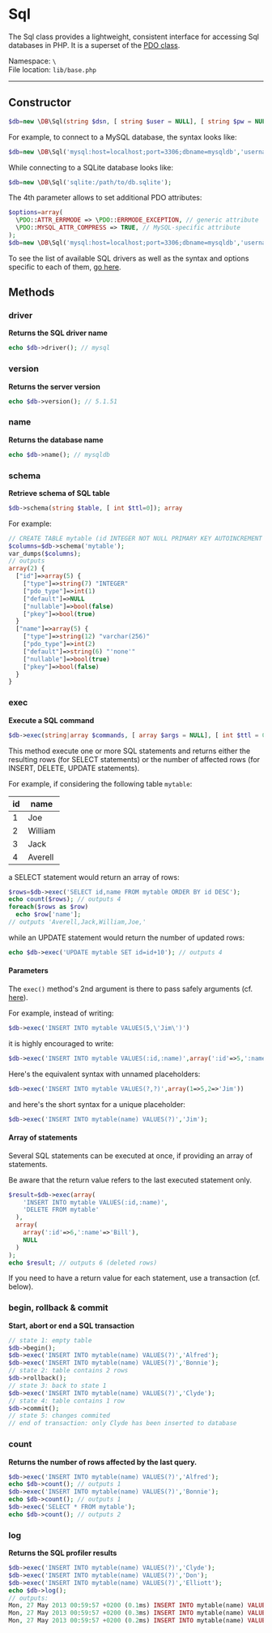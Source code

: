 # Sql 

The Sql class provides a lightweight, consistent interface for accessing Sql databases in PHP. It is a superset of the [PDO class](http://www.php.net/manual/en/class.pdo.php). 

Namespace: `\` <br/>
File location: `lib/base.php`

---

## Constructor

```php
$db=new \DB\Sql(string $dsn, [ string $user = NULL], [ string $pw = NULL], [ array $options = NULL]);
```

For example, to connect to a MySQL database, the syntax looks like:

``` php
$db=new \DB\Sql('mysql:host=localhost;port=3306;dbname=mysqldb','username','password');
```

While connecting to a SQLite database looks like:

``` php
$db=new \DB\Sql('sqlite:/path/to/db.sqlite');
```

The 4th parameter allows to set additional PDO attributes:

``` php
$options=array(
  \PDO::ATTR_ERRMODE => \PDO::ERRMODE_EXCEPTION, // generic attribute
  \PDO::MYSQL_ATTR_COMPRESS => TRUE, // MySQL-specific attribute 
);
$db=new \DB\Sql('mysql:host=localhost;port=3306;dbname=mysqldb','username','password',$options);
```

To see the list of available SQL drivers as well as the syntax and options specific to each of them, [go here](http://www.php.net/manual/en/pdo.drivers.php).

## Methods

### driver

**Returns the SQL driver name**

``` php
echo $db->driver(); // mysql
```

### version

**Returns the server version**

``` php
echo $db->version(); // 5.1.51
```

### name

**Returns the database name**

```php
echo $db->name(); // mysqldb
```

### schema

**Retrieve schema of SQL table**

```php
$db->schema(string $table, [ int $ttl=0]); array
```

For example:

```php
// CREATE TABLE mytable (id INTEGER NOT NULL PRIMARY KEY AUTOINCREMENT ,name varchar(256) NULL DEFAULT 'none')
$columns=$db->schema('mytable');
var_dumps($columns);
// outputs
array(2) {
  ["id"]=>array(5) {
    ["type"]=>string(7) "INTEGER"
    ["pdo_type"]=>int(1)
    ["default"]=>NULL
    ["nullable"]=>bool(false)
    ["pkey"]=>bool(true)
  }
  ["name"]=>array(5) {
    ["type"]=>string(12) "varchar(256)"
    ["pdo_type"]=>int(2)
    ["default"]=>string(6) "'none'"
    ["nullable"]=>bool(true)
    ["pkey"]=>bool(false)
  }
}
```

### exec

**Execute a SQL command**

```php
$db->exec(string|array $commands, [ array $args = NULL], [ int $ttl = 0]); mixed
```

This method execute one or more SQL statements and returns either the resulting rows (for SELECT statements) or the number of affected rows (for INSERT, DELETE, UPDATE statements).

For example, if considering the following table `mytable`:

<table class="table table-condensed table-striped">
  <thead>
    <tr><th>id</th><th>name</th></tr>
  </thead>
  <tbody>
    <tr><td>1</td><td>Joe</td></tr>
    <tr><td>2</td><td>William</td></tr>
    <tr><td>3</td><td>Jack</td></tr>
    <tr><td>4</td><td>Averell</td></tr>
  </tbody>
</table>

a SELECT statement would return an array of rows:

```php
$rows=$db->exec('SELECT id,name FROM mytable ORDER BY id DESC');
echo count($rows); // outputs 4
foreach($rows as $row)
  echo $row['name'];
// outputs 'Averell,Jack,William,Joe,' 
```

while an UPDATE statement would return the number of updated rows:

```php
echo $db->exec('UPDATE mytable SET id=id+10'); // outputs 4
```

#### Parameters

The `exec()` method's 2nd argument is there to pass safely arguments (cf. [here](databases#parameterized-queries)).

For example, instead of writing:

```php
$db->exec('INSERT INTO mytable VALUES(5,\'Jim\')')
```

it is highly encouraged to write:

```php
$db->exec('INSERT INTO mytable VALUES(:id,:name)',array(':id'=>5,':name'=>'Jim'))
```

Here's the equivalent syntax with unnamed placeholders:

```php
$db->exec('INSERT INTO mytable VALUES(?,?)',array(1=>5,2=>'Jim'))
```

and here's the short syntax for a unique placeholder:

```php
$db->exec('INSERT INTO mytable(name) VALUES(?)','Jim');
```

#### Array of statements

Several SQL statements can be executed at once, if providing an array of statements.

<div class="alert alert-info">
    Be aware that the return value refers to the last executed statement only.
</div>

```php
$result=$db->exec(array(
    'INSERT INTO mytable VALUES(:id,:name)',
    'DELETE FROM mytable'
  ),
  array(
    array(':id'=>6,':name'=>'Bill'),
    NULL
  )
);
echo $result; // outputs 6 (deleted rows)
```

If you need to have a return value for each statement, use a transaction (cf. below).

### begin, rollback & commit

**Start, abort or end a SQL transaction**

```php
// state 1: empty table
$db->begin();
$db->exec('INSERT INTO mytable(name) VALUES(?)','Alfred');
$db->exec('INSERT INTO mytable(name) VALUES(?)','Bonnie');
// state 2: table contains 2 rows
$db->rollback();
// state 3: back to state 1
$db->exec('INSERT INTO mytable(name) VALUES(?)','Clyde');
// state 4: table contains 1 row
$db->commit();
// state 5: changes commited
// end of transaction: only Clyde has been inserted to database
```

### count

**Returns the number of rows affected by the last query.**

```php
$db->exec('INSERT INTO mytable(name) VALUES(?)','Alfred');
echo $db->count(); // outputs 1
$db->exec('INSERT INTO mytable(name) VALUES(?)','Bonnie');
echo $db->count(); // outputs 1
$db->exec('SELECT * FROM mytable');
echo $db->count(); // outputs 2
```

### log

**Returns the SQL profiler results**

```php
$db->exec('INSERT INTO mytable(name) VALUES(?)','Clyde');
$db->exec('INSERT INTO mytable(name) VALUES(?)','Don');
$db->exec('INSERT INTO mytable(name) VALUES(?)','Elliott');
echo $db->log();
// outputs:
Mon, 27 May 2013 00:59:57 +0200 (0.1ms) INSERT INTO mytable(name) VALUES('Clyde') 
Mon, 27 May 2013 00:59:57 +0200 (0.3ms) INSERT INTO mytable(name) VALUES('Don') 
Mon, 27 May 2013 00:59:57 +0200 (0.2ms) INSERT INTO mytable(name) VALUES('Elliott') 
```

